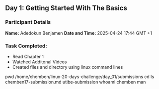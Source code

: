 ## Day 1: Getting Started With The Basics

### Participant Details
__Name:__ Adedokun Benjamen
__Date and Time:__ 2025-04-24 17:44 GMT +1

### Task Completed:
- Read Chapter 1
- Watched Additonal Videos
- Created files and directory using linux command lines

pwd
/home/chemben/linux-20-days-challenge/day_01/submissions
cd
ls
chemben17-submission.md
utibe-submission
whoami
chemben
man

